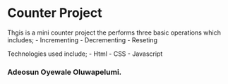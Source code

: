 # Counter Project

Thgis is a mini counter project the performs three basic operations which includes;
    - Incrementing
    - Decrementing
    - Reseting

Technologies used include;
    - Html
    - CSS
    - Javascript

### Adeosun Oyewale Oluwapelumi.
